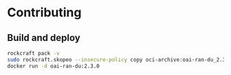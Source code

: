 # Contributing

## Build and deploy

```bash
rockcraft pack -v
sudo rockcraft.skopeo --insecure-policy copy oci-archive:oai-ran-du_2.3.0_amd64.rock docker-daemon:oai-ran-du:2.3.0
docker run -d oai-ran-du:2.3.0
```
